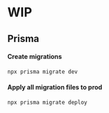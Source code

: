 # WIP

## Prisma 

#### Create migrations
```shell
npx prisma migrate dev
```

#### Apply all migration files to prod
```shell
npx prisma migrate deploy
```
